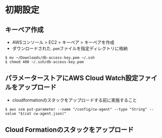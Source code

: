 # 初期設定

## キーペア作成

- AWSコンソール > EC2 > キーペア > キーペアを作成
- ダウンロードされた`.pem`ファイルを指定ディレクトリに格納

```shell
$ mv ~/Downloads/db-access-key.pem ~/.ssh
$ chmod 400 ~/.ssh/db-access-key.pem
```

## パラメーターストアにAWS Cloud Watch設定ファイルをアップロード

- cloudformationのスタックをアップロードする前に実施すること

```shell
$ aws ssm put-parameter --name "/config/cw-agent" --type "String" --value "$(cat cw-agent.json)"
```

## Cloud Formationのスタックをアップロード

